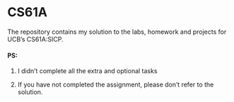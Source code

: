 # CS61A

The repository contains my solution to the labs, homework and projects for UCB’s CS61A:SICP.



#### PS:

1.   I didn’t complete all the extra and optional tasks 

2.   If you have not completed the assignment, please don’t refer to the solution.

